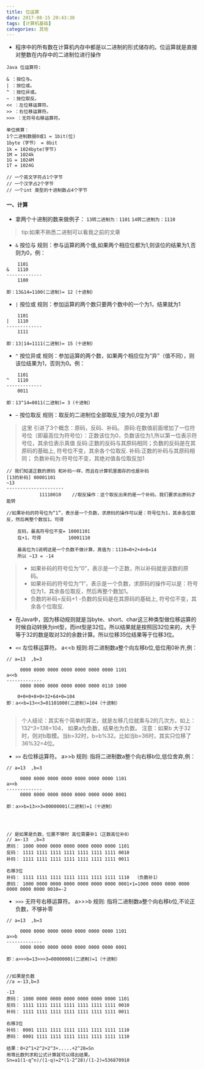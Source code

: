 ```yaml
---
title: 位运算
date: 2017-08-15 20:43:38
tags: [计算机基础]
categories: 其他
---
```

- 程序中的所有数在计算机内存中都是以二进制的形式储存的。位运算就是直接对整数在内存中的二进制位进行操作


```
Java 位运算符:

& ：按位与。
| ：按位或。
^ ：按位异或。
~ ：按位取反。
<< ：左位移运算符。
>> ：右位移运算符。
>>> ：无符号右移运算符。

单位换算：
1个二进制数据0或1 = 1bit(位)
1byte（字节） = 8bit
1k = 1024byte(字节)
1M = 1024k
1G = 1024M
1T = 1024G

// 一个英文字符占1个字节
// 一个汉字占2个字节
// 一个int 类型的十进制数占4个字节
```

#### 一、计算
- 拿两个十进制的数来做例子：
`13转二进制为：1101`
`14转二进制为：1110`

> tip:如果不熟悉二进制可以看我之前的文章

- `&` 按位与
规则：参与运算的两个值,如果两个相应位都为1,则该位的结果为1,否则为0，例：
```
	1101
&   1110
-------------
	1100

即：13&14=1100(二进制)= 12（十进制）
```


- `|` 按位或
规则：参加运算的两个数只要两个数中的一个为1，结果就为1
```
	1101
|   1110
-------------
	1111

即：13|14=1111(二进制)= 15（十进制）

```


- `^` 按位异或
规则：参加运算的两个数，如果两个相应位为“异”（值不同），则该位结果为1，否则为0。例：
```
	1101
^   1110
-------------
	0011

即：13^14=0011(二进制)= 3（十进制）

```


- `~` 按位取反
规则：取反的二进制位全部取反,1变为0,0变为1.即
> 这里 引进了3个概念：原码，反码、补码。
> 原码:在数值前面增加了一位符号位（即最高位为符号位）：正数该位为0，负数该位为1,所以第一位表示符号位，其余位表示真值
> 反码:正数的反码与其原码相同；负数的反码是在其原码的基础上, 符号位不变，其余各个位取反.
> 补码:正数的补码与其原码相同； 负数补码为:符号位不变，其绝对值各位取反加1


```
// 我们知道正数的原码 和补码一样，而且在计算机里面存的也是补码
[13的补码]	00001101
~13   
---------------------
			11110010	//取反操作：这个取反出来的是一个补码，我们要求出原码才能转

//如果补码的符号位为“1”，表示是一个负数，求原码的操作可以是：符号位为1，其余各位取反，然后再整个数加1。可得

	反码，最高符号位不变= 10001101
	在+1，可得 			10001110

	最高位为1说明这是一个负数不做计算，真值为：1110=0+2+4+8=14
	所以 ~13 = -14
```

> - 如果补码的符号位为“0”，表示是一个正数，所以补码就是该数的原码。
> - 如果补码的符号位为“1”，表示是一个负数，求原码的操作可以是：符号位为1，其余各位取反，然后再整个数加1。
> - 负数的补码=反码+1
> -负数的反码是在其原码的基础上, 符号位不变，其余各个位取反.



- 在Java中，因为移动规则就是当byte、short、char这三种类型做位移运算的时候自动转换为int型，而int型是32位。所以结果就是按照回32位来的，大于等于32的数是取对32的余数计算。所以位移35位结果等于位移3位。



- `<<` 左位移运算符。
a<<b 规则:将二进制数a整个向左移b位,低位用0补齐,例：
```
// a=13  ,b=3

	 0000 0000 0000 0000 0000 0000 0000 1101
a<<b
-------------
	 0000 0000 0000 0000 0000 0000 0110 1000 

	0+0+0+8+0+32+64+0=104
即：a<<b=13<<3=01101000(二进制)=104（十进制）


```
> 个人结论：其实有个简单的算法，就是左移几位就乘与2的几次方。如上：13*2^3=13*8=104， 如果a为负数，结果也为负数。
> 注意：如果b 大于32时，则对b取模。当b>32时，b=b%32。比如当b=36时，其实只位移了36%32=4位。


- `>>` 右位移运算符。
a>>b 规则: 指将二进制数a整个向右移b位,低位舍弃,例：
```
// a=13  ,b=3

	 0000 0000 0000 0000 0000 0000 0000 1101
a>>b
-------------
	 0000 0000 0000 0000 0000 0000 0000 0001 

即：a>>b=13>>3=00000001(二进制)=1（十进制）




// 是如果是负数，位置不够时 高位需要补1（正数高位补0）
// a=-13  ,b=3
原码： 1000 0000 0000 0000 0000 0000 0000 1101
反码： 1111 1111 1111 1111 1111 1111 1111 0010
补码： 1111 1111 1111 1111 1111 1111 1111 0011

右移3位
补码： 1111 1111 1111 1111 1111 1111 1111 1110  （负数补1）
原码： 1000 0000 0000 0000 0000 0000 0000 0001+1=1000 0000 0000 0000 0000 0000 0000 0010=-2

```

- `>>>` 无符号右移运算符。
a>>>b 规则: 指将二进制数a整个向右移b位,不论正负数，不够补零
```
// a=13  ,b=3

	 0000 0000 0000 0000 0000 0000 0000 1101
a>>b
-------------
	 0000 0000 0000 0000 0000 0000 0000 0001 

即：a>>>b=13>>>3=00000001(二进制)=1（十进制）


//如果是负数
//a =-13,b=3

-13
原码： 1000 0000 0000 0000 0000 0000 0000 1101
反码： 1111 1111 1111 1111 1111 1111 1111 0010
补码： 1111 1111 1111 1111 1111 1111 1111 0011

右移3位
补码： 0001 1111 1111 1111 1111 1111 1111 1110
原码： 0001 1111 1111 1111 1111 1111 1111 1110

结果：0+2^1+2^2+2^3+.....+2^28=Sn
用等比数列求和公式计算就可以得出结果。
Sn=a1(1-q^n)/(1-q)=2*(1-2^28)/(1-2)=536870910

```

